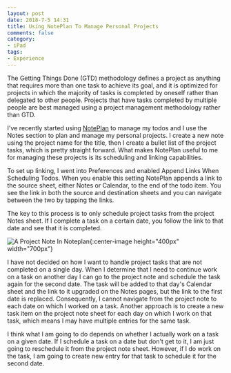 ```yaml
---
layout: post
date: 2018-7-5 14:31
title: Using NotePlan To Manage Personal Projects
comments: false
category:
- iPad
tags:
- Experience
---
```

The Getting Things Done (GTD) methodology defines a project as anything that requires more than one task to achieve its goal, and it is optimized for projects in which the majority of tasks is completed by oneself rather than delegated to other people. Projects that have tasks completed by multiple people are best managed using a project management methodology rather than GTD. 

I've recently started using [NotePlan](https://noteplan.co) to manage my todos and I use the Notes section to plan and manage my personal projects. I create a new note using the project name for the title, then I create a bullet list of the project tasks, which is pretty straight forward. What makes NotePlan useful to me for managing these projects is its scheduling and linking capabilities. 

To set up linking, I went into Preferences and enabled Append Links When Scheduling Todos. When you enable this setting NotePlan appends a link to the source sheet, either Notes or Calendar, to the end of the todo item. You see the link in both the source and destination sheets and you can navigate between the two by tapping the links.

The key to this process is to only schedule project tasks from the project Notes sheet. If I complete a task on a certain date, you follow the link to that date and see that it is completed. 

![A Project Note In Noteplan](http://frankm.org/images/notePlanProjectNote.JPG){:center-image height="400px" width="700px"}

I have not decided on how I want to handle project tasks that are not completed on a single day. When I determine that I need to continue work on a task on another day I can go to the project note and schedule the task again for the second date.  The task will be added to that day's Calendar sheet and the link to it upgraded on the Notes pages, but the link to the first date is replaced. Consequently, I cannot navigate from the project note to each date on which I worked on a task. Another approach is to create a new task item on the project note sheet for each day on which I work on that task, which means I may have multiple entries for the same task. 

I think what I am going to do depends on whether I actually work on a task on a given date. If I schedule a task on a date but don't get to it, I am just going to reschedule it from the project note sheet. However, if I do work on the task, I am going to create new entry for that task to schedule it for the second date.